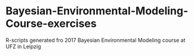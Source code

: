 # Bayesian-Environmental-Modeling-Course-exercises
R-scripts generated fro 2017 Bayesian Environmental Modeling course at UFZ in Leipzig
